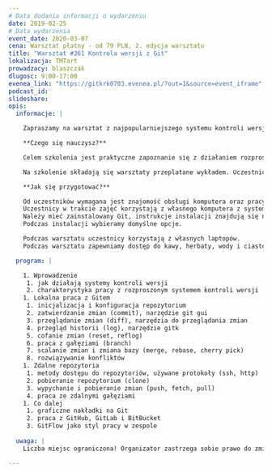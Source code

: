 ```yaml
---
# Data dodania informacji o wydarzeniu
date: 2019-02-25
# Data wydarzenia
event_date: 2020-03-07
cena: Warsztat płatny - od 79 PLN, 2. edycja warsztatu
title: "Warsztat #361 Kontrola wersji z Git"
lokalizacja: TMTart
prowadzacy: blaszczak
dlugosc: 9:00-17:00
evenea_link: "https://gitkrk0703.evenea.pl/?out=1&source=event_iframe"
podcast_id:
slideshare:
opis:
  informacje: |

    Zapraszamy na warsztat z najpopularniejszego systemu kontroli wersji.

    **Czego się nauczysz?**

    Celem szkolenia jest praktyczne zapoznanie się z działaniem rozproszonego systemu kontroli wersji Git. Omówiony zostanie styl pracy z Gitem uwzględniający dobre praktyki oraz podstawowe polecenia dostępne w tym narzędziu. Szczególny nacisk położony jest na typowe sytuacje, które stwarzają najwięcej problemów początkującym użytkownikom, takie jak rozwiązywanie konfliktów, wycofywanie zmian czy praca ze zdalnymi gałęziami.

    Na szkolenie składają się warsztaty przeplatane wykładem. Uczestnicy będą na bieżąco wykonywali różnorodne ćwiczenia, które pozwolą im zapoznać się z Gitem oraz będą łącznikiem pomiędzy kolejnymi tematami poruszanymi w trakcie szkolenia.

    **Jak się przygotować?**

    Od uczestników wymagana jest znajomość obsługi komputera oraz pracy w konsoli.
    Uczestnicy w trakcie zajęć korzystają z własnego komputera z systemem Windows, Linux lub macOS.
    Należy mieć zainstalowany Git, instrukcje instalacji znajdują się na: https://git-scm.com/downloads
    Podczas instalacji wybieramy domyślne opcje.

    Podczas warsztatu uczestnicy korzystają z własnych laptopów. 
    Podczas warsztatu zapewniamy dostęp do kawy, herbaty, wody i ciastek. W porze obiadowej zapewniamy lunch.

  program: |

    1. Wprowadzenie
     1. jak działają systemy kontroli wersji
     2. charakterystyka pracy z rozproszonym systemem kontroli wersji
    1. Lokalna praca z Gitem
     1. inicjalizacja i konfiguracja repozytorium
     2. zatwierdzanie zmian (commit), narzędzie git gui
     3. przeglądanie zmian (diff), narzędzia do przeglądania zmian
     4. przegląd historii (log), narzędzie gitk
     5. cofanie zmian (reset, reflog)
     6. praca z gałęziami (branch)
     7. scalanie zmian i zmiana bazy (merge, rebase, cherry pick)
     8. rozwiązywanie konfliktów
    1. Zdalne repozytoria
     1. metody dostępu do repozytoriów, używane protokoły (ssh, http)
     2. pobieranie repozytorium (clone)
     3. wypychanie i pobieranie zmian (push, fetch, pull)
     4. praca ze zdalnymi gałęziami
    1. Co dalej
     1. graficzne nakładki na Git
     2. praca z GitHub, GitLab i BitBucket
     3. GitFlow jako styl pracy w zespole
  
  uwaga: |
    Liczba miejsc ograniczona! Organizator zastrzega sobie prawo do zmiany lokalizacji wydarzenia oraz jego odwołania w przypadku niezgłoszenia się minimalnej liczby uczestników.

---
```

